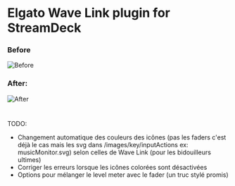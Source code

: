 # Elgato Wave Link plugin for StreamDeck
### Before
![Before](https://cdn.discordapp.com/attachments/1227619225787433052/1227620555805691904/image.png?ex=662911bc&is=66169cbc&hm=efff33f5c13552b47dfd8aa083c3d47d510fb7e0de6935ac483c35aea6cab994&)

### After:
![After](https://cdn.discordapp.com/attachments/1227619225787433052/1227692831150313543/image.png?ex=6629550c&is=6616e00c&hm=d32dc2b5b08ce36e7ac9ca32668f4e282644bb3311d7792c00bc426ebf1015d9&)

#

TODO: 
 - Changement automatique des couleurs des icônes (pas les faders c'est déjà le cas mais les svg dans /images/key/inputActions ex: musicMonitor.svg) selon celles de Wave Link (pour les bidouilleurs ultimes)
 - Corriger les erreurs lorsque les icônes colorées sont désactivées 
 - Options pour mélanger le level meter avec le fader (un truc stylé promis)